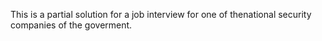 This is a partial solution for a job interview for one of thenational security companies of the goverment.
